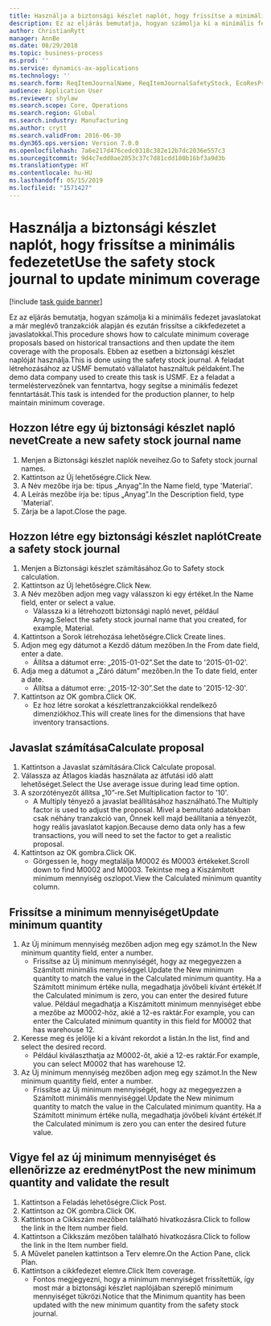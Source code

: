 ```yaml
---
title: Használja a biztonsági készlet naplót, hogy frissítse a minimális fedezetet
description: Ez az eljárás bemutatja, hogyan számolja ki a minimális fedezet javaslatokat a már meglévő tranzakciók alapján és ezután frissítse a cikkfedezetet a javaslatokkal.
author: ChristianRytt
manager: AnnBe
ms.date: 08/29/2018
ms.topic: business-process
ms.prod: ''
ms.service: dynamics-ax-applications
ms.technology: ''
ms.search.form: ReqItemJournalName, ReqItemJournalSafetyStock, EcoResProductInformationDialog, EcoResProductDetailsExtended, ReqItemTable
audience: Application User
ms.reviewer: shylaw
ms.search.scope: Core, Operations
ms.search.region: Global
ms.search.industry: Manufacturing
ms.author: crytt
ms.search.validFrom: 2016-06-30
ms.dyn365.ops.version: Version 7.0.0
ms.openlocfilehash: 7a6e217d476cedc0318c382e12b7dc2036e557c3
ms.sourcegitcommit: 9d4c7edd0ae2053c37c7d81cdd180b16bf3a9d3b
ms.translationtype: HT
ms.contentlocale: hu-HU
ms.lasthandoff: 05/15/2019
ms.locfileid: "1571427"
---
```

# <a name="use-the-safety-stock-journal-to-update-minimum-coverage"></a><span data-ttu-id="d0c69-103">Használja a biztonsági készlet naplót, hogy frissítse a minimális fedezetet</span><span class="sxs-lookup"><span data-stu-id="d0c69-103">Use the safety stock journal to update minimum coverage</span></span>

[!include [task guide banner](../../includes/task-guide-banner.md)]

<span data-ttu-id="d0c69-104">Ez az eljárás bemutatja, hogyan számolja ki a minimális fedezet javaslatokat a már meglévő tranzakciók alapján és ezután frissítse a cikkfedezetet a javaslatokkal.</span><span class="sxs-lookup"><span data-stu-id="d0c69-104">This procedure shows how to calculate minimum coverage proposals based on historical transactions and then update the item coverage with the proposals.</span></span> <span data-ttu-id="d0c69-105">Ebben az esetben a biztonsági készlet naplóját használja.</span><span class="sxs-lookup"><span data-stu-id="d0c69-105">This is done using the safety stock journal.</span></span> <span data-ttu-id="d0c69-106">A feladat létrehozásához az USMF bemutató vállalatot használtuk példaként.</span><span class="sxs-lookup"><span data-stu-id="d0c69-106">The demo data company used to create this task is USMF.</span></span> <span data-ttu-id="d0c69-107">Ez a feladat a termeléstervezőnek van fenntartva, hogy segítse a minimális fedezet fenntartását.</span><span class="sxs-lookup"><span data-stu-id="d0c69-107">This task is intended for the production planner, to help maintain minimum coverage.</span></span>


## <a name="create-a-new-safety-stock-journal-name"></a><span data-ttu-id="d0c69-108">Hozzon létre egy új biztonsági készlet napló nevet</span><span class="sxs-lookup"><span data-stu-id="d0c69-108">Create a new safety stock journal name</span></span>
1. <span data-ttu-id="d0c69-109">Menjen a Biztonsági készlet naplók neveihez.</span><span class="sxs-lookup"><span data-stu-id="d0c69-109">Go to Safety stock journal names.</span></span>
2. <span data-ttu-id="d0c69-110">Kattintson az Új lehetőségre.</span><span class="sxs-lookup"><span data-stu-id="d0c69-110">Click New.</span></span>
3. <span data-ttu-id="d0c69-111">A Név mezőbe írja be: típus „Anyag”.</span><span class="sxs-lookup"><span data-stu-id="d0c69-111">In the Name field, type 'Material'.</span></span>
4. <span data-ttu-id="d0c69-112">A Leírás mezőbe írja be: típus „Anyag”.</span><span class="sxs-lookup"><span data-stu-id="d0c69-112">In the Description field, type 'Material'.</span></span>
5. <span data-ttu-id="d0c69-113">Zárja be a lapot.</span><span class="sxs-lookup"><span data-stu-id="d0c69-113">Close the page.</span></span>

## <a name="create-a-safety-stock-journal"></a><span data-ttu-id="d0c69-114">Hozzon létre egy biztonsági készlet naplót</span><span class="sxs-lookup"><span data-stu-id="d0c69-114">Create a safety stock journal</span></span>
1. <span data-ttu-id="d0c69-115">Menjen a Biztonsági készlet számításához.</span><span class="sxs-lookup"><span data-stu-id="d0c69-115">Go to Safety stock calculation.</span></span>
2. <span data-ttu-id="d0c69-116">Kattintson az Új lehetőségre.</span><span class="sxs-lookup"><span data-stu-id="d0c69-116">Click New.</span></span>
3. <span data-ttu-id="d0c69-117">A Név mezőben adjon meg vagy válasszon ki egy értéket.</span><span class="sxs-lookup"><span data-stu-id="d0c69-117">In the Name field, enter or select a value.</span></span>
    * <span data-ttu-id="d0c69-118">Válassza ki a létrehozott biztonsági napló nevet, például Anyag.</span><span class="sxs-lookup"><span data-stu-id="d0c69-118">Select the safety stock journal name that you created, for example, Material.</span></span>  
4. <span data-ttu-id="d0c69-119">Kattintson a Sorok létrehozása lehetőségre.</span><span class="sxs-lookup"><span data-stu-id="d0c69-119">Click Create lines.</span></span>
5. <span data-ttu-id="d0c69-120">Adjon meg egy dátumot a Kezdő dátum mezőben.</span><span class="sxs-lookup"><span data-stu-id="d0c69-120">In the From date field, enter a date.</span></span>
    * <span data-ttu-id="d0c69-121">Állítsa a dátumot erre: „2015-01-02”.</span><span class="sxs-lookup"><span data-stu-id="d0c69-121">Set the date to '2015-01-02'.</span></span>  
6. <span data-ttu-id="d0c69-122">Adja meg a dátumot a „Záró dátum” mezőben.</span><span class="sxs-lookup"><span data-stu-id="d0c69-122">In the To date field, enter a date.</span></span>
    * <span data-ttu-id="d0c69-123">Állítsa a dátumot erre: „2015-12-30”.</span><span class="sxs-lookup"><span data-stu-id="d0c69-123">Set the date to '2015-12-30'.</span></span>  
7. <span data-ttu-id="d0c69-124">Kattintson az OK gombra.</span><span class="sxs-lookup"><span data-stu-id="d0c69-124">Click OK.</span></span>
    * <span data-ttu-id="d0c69-125">Ez hoz létre sorokat a készlettranzakciókkal rendelkező dimenziókhoz.</span><span class="sxs-lookup"><span data-stu-id="d0c69-125">This will create lines for the dimensions that have inventory transactions.</span></span>  

## <a name="calculate-proposal"></a><span data-ttu-id="d0c69-126">Javaslat számítása</span><span class="sxs-lookup"><span data-stu-id="d0c69-126">Calculate proposal</span></span>
1. <span data-ttu-id="d0c69-127">Kattintson a Javaslat számítására.</span><span class="sxs-lookup"><span data-stu-id="d0c69-127">Click Calculate proposal.</span></span>
2. <span data-ttu-id="d0c69-128">Válassza az Átlagos kiadás használata az átfutási idő alatt lehetőséget.</span><span class="sxs-lookup"><span data-stu-id="d0c69-128">Select the Use average issue during lead time option.</span></span>
3. <span data-ttu-id="d0c69-129">A szorzótényezőt állítsa „10”-re.</span><span class="sxs-lookup"><span data-stu-id="d0c69-129">Set Multiplication factor to '10'.</span></span>
    * <span data-ttu-id="d0c69-130">A Multiply tényező a javaslat beállításához használható.</span><span class="sxs-lookup"><span data-stu-id="d0c69-130">The Multiply factor is used to adjust the proposal.</span></span> <span data-ttu-id="d0c69-131">Mivel a bemutató adatokban csak néhány tranzakció van, Önnek kell majd beállítania a tényezőt, hogy reális javaslatot kapjon.</span><span class="sxs-lookup"><span data-stu-id="d0c69-131">Because demo data only has a few transactions, you will need to set the factor to get a realistic proposal.</span></span>  
4. <span data-ttu-id="d0c69-132">Kattintson az OK gombra.</span><span class="sxs-lookup"><span data-stu-id="d0c69-132">Click OK.</span></span>
    * <span data-ttu-id="d0c69-133">Görgessen le, hogy megtalálja M0002 és M0003 értékeket.</span><span class="sxs-lookup"><span data-stu-id="d0c69-133">Scroll down to find M0002 and M0003.</span></span> <span data-ttu-id="d0c69-134">Tekintse meg a Kiszámított minimum mennyiség oszlopot.</span><span class="sxs-lookup"><span data-stu-id="d0c69-134">View the Calculated minimum quantity column.</span></span>   

## <a name="update-minimum-quantity"></a><span data-ttu-id="d0c69-135">Frissítse a minimum mennyiséget</span><span class="sxs-lookup"><span data-stu-id="d0c69-135">Update minimum quantity</span></span>
1. <span data-ttu-id="d0c69-136">Az Új minimum mennyiség mezőben adjon meg egy számot.</span><span class="sxs-lookup"><span data-stu-id="d0c69-136">In the New minimum quantity field, enter a number.</span></span>
    * <span data-ttu-id="d0c69-137">Frissítse az Új minimum mennyiségét, hogy az megegyezzen a Számított minimális mennyiséggel.</span><span class="sxs-lookup"><span data-stu-id="d0c69-137">Update the New minimum quantity to match the value in the Calculated minimum quantity.</span></span> <span data-ttu-id="d0c69-138">Ha a Számított minimum értéke nulla, megadhatja jövőbeli kívánt értékét.</span><span class="sxs-lookup"><span data-stu-id="d0c69-138">If the Calculated minimum is zero,  you can enter the desired future value.</span></span> <span data-ttu-id="d0c69-139">Például megadhatja a Kiszámított minimum mennyiséget ebbe a mezőbe az M0002-höz, akié a 12-es raktár.</span><span class="sxs-lookup"><span data-stu-id="d0c69-139">For example, you can enter the Calculated minimum quantity in this field for M0002 that has warehouse 12.</span></span>  
2. <span data-ttu-id="d0c69-140">Keresse meg és jelölje ki a kívánt rekordot a listán.</span><span class="sxs-lookup"><span data-stu-id="d0c69-140">In the list, find and select the desired record.</span></span>
    * <span data-ttu-id="d0c69-141">Például kiválaszthatja az M0002-őt, akié a 12-es raktár.</span><span class="sxs-lookup"><span data-stu-id="d0c69-141">For example, you can select M0002 that has warehouse 12.</span></span>  
3. <span data-ttu-id="d0c69-142">Az Új minimum mennyiség mezőben adjon meg egy számot.</span><span class="sxs-lookup"><span data-stu-id="d0c69-142">In the New minimum quantity field, enter a number.</span></span>
    * <span data-ttu-id="d0c69-143">Frissítse az Új minimum mennyiségét, hogy az megegyezzen a Számított minimális mennyiséggel.</span><span class="sxs-lookup"><span data-stu-id="d0c69-143">Update the New minimum quantity to match the value in the Calculated minimum quantity.</span></span> <span data-ttu-id="d0c69-144">Ha a Számított minimum értéke nulla, megadhatja jövőbeli kívánt értékét.</span><span class="sxs-lookup"><span data-stu-id="d0c69-144">If the Calculated minimum is zero you can enter the desired future value.</span></span>  

## <a name="post-the-new-minimum-quantity-and-validate-the-result"></a><span data-ttu-id="d0c69-145">Vigye fel az új minimum mennyiséget és ellenőrizze az eredményt</span><span class="sxs-lookup"><span data-stu-id="d0c69-145">Post the new minimum quantity and validate the result</span></span>
1. <span data-ttu-id="d0c69-146">Kattintson a Feladás lehetőségre.</span><span class="sxs-lookup"><span data-stu-id="d0c69-146">Click Post.</span></span>
2. <span data-ttu-id="d0c69-147">Kattintson az OK gombra.</span><span class="sxs-lookup"><span data-stu-id="d0c69-147">Click OK.</span></span>
3. <span data-ttu-id="d0c69-148">Kattintson a Cikkszám mezőben található hivatkozásra.</span><span class="sxs-lookup"><span data-stu-id="d0c69-148">Click to follow the link in the Item number field.</span></span>
4. <span data-ttu-id="d0c69-149">Kattintson a Cikkszám mezőben található hivatkozásra.</span><span class="sxs-lookup"><span data-stu-id="d0c69-149">Click to follow the link in the Item number field.</span></span>
5. <span data-ttu-id="d0c69-150">A Művelet panelen kattintson a Terv elemre.</span><span class="sxs-lookup"><span data-stu-id="d0c69-150">On the Action Pane, click Plan.</span></span>
6. <span data-ttu-id="d0c69-151">Kattintson a cikkfedezet elemre.</span><span class="sxs-lookup"><span data-stu-id="d0c69-151">Click Item coverage.</span></span>
    * <span data-ttu-id="d0c69-152">Fontos megjegyezni, hogy a minimum mennyiséget frissítettük, így most már a biztonsági készlet naplójában szereplő minimum mennyiséget tükrözi.</span><span class="sxs-lookup"><span data-stu-id="d0c69-152">Notice that the Minimum quantity has been updated with the new minimum quantity from the safety stock journal.</span></span>  

